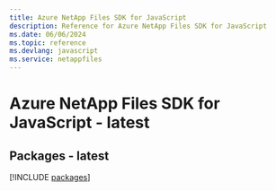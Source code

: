 ```yaml
---
title: Azure NetApp Files SDK for JavaScript
description: Reference for Azure NetApp Files SDK for JavaScript
ms.date: 06/06/2024
ms.topic: reference
ms.devlang: javascript
ms.service: netappfiles
---
```

# Azure NetApp Files SDK for JavaScript - latest
## Packages - latest
[!INCLUDE [packages](netapp-files-index.md)]